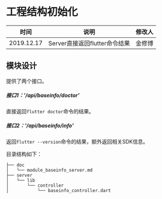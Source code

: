 # 工程结构初始化

| 时间         | 说明        | 修改人  |
| ---------- | --------- | --------  |
| 2019.12.17 | Server直接返回flutter命令结果  | 金修博  |

## 模块设计

提供了两个接口。

##### 接口1：'/api/baseinfo/doctor'
直接返回`flutter doctor`命令的结果。

##### 接口2：'/api/baseinfo/info'
返回`flutter --version`命令的结果，额外返回相关SDK信息。

目录结构如下：
```
├── doc
│   └── module_baseinfo_server.md
├── server
│   └── lib
│       └── controller
│           └── baseinfo_controller.dart
```